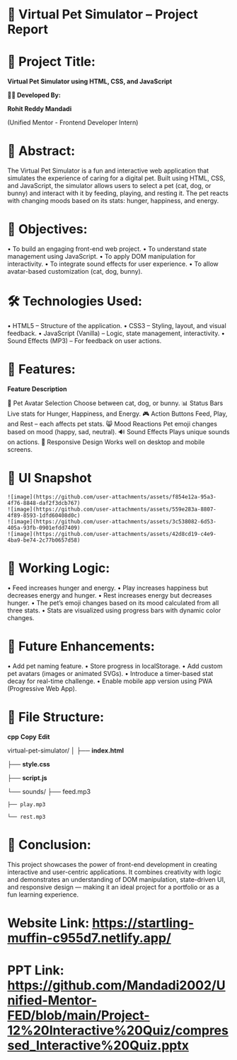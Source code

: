 # 🐾 Virtual Pet Simulator – Project Report

# 📌 Project Title:

**Virtual Pet Simulator using HTML, CSS, and JavaScript**

**👨‍💻 Developed By:**

**Rohit Reddy Mandadi**

(Unified Mentor - Frontend Developer Intern)

# 📝 Abstract:

The Virtual Pet Simulator is a fun and interactive web application that simulates the experience of caring for a digital pet. Built using HTML, CSS, and JavaScript, the simulator allows users to select a pet (cat, dog, or bunny) and interact with it by feeding, playing, and resting it. The pet reacts with changing moods based on its stats: hunger, happiness, and energy.

# 🎯 Objectives:
•	To build an engaging front-end web project.
•	To understand state management using JavaScript.
•	To apply DOM manipulation for interactivity.
•	To integrate sound effects for user experience.
•	To allow avatar-based customization (cat, dog, bunny).

# 🛠️ Technologies Used:
•	HTML5 – Structure of the application.
•	CSS3 – Styling, layout, and visual feedback.
•	JavaScript (Vanilla) – Logic, state management, interactivity.
•	Sound Effects (MP3) – For feedback on user actions.

# 🧩 Features:

**Feature Description**

🐾 Pet Avatar Selection	Choose between cat, dog, or bunny.
📊 Status Bars	Live stats for Hunger, Happiness, and Energy.
🎮 Action Buttons	Feed, Play, and Rest – each affects pet stats.
😸 Mood Reactions	Pet emoji changes based on mood (happy, sad, neutral).
🔊 Sound Effects	Plays unique sounds on actions.
🎨 Responsive Design	Works well on desktop and mobile screens.


# 🎨 UI Snapshot 

    ![image](https://github.com/user-attachments/assets/f854e12a-95a3-4f76-8848-daf2f3dcb767)
    ![image](https://github.com/user-attachments/assets/559e283a-8807-4f89-8593-1dfd60408d0c)
    ![image](https://github.com/user-attachments/assets/3c538082-6d53-405a-93fb-0901efdd7409)
    ![image](https://github.com/user-attachments/assets/42d8cd19-c4e9-4ba9-be74-2c77b0657d58)

# 🔁 Working Logic:

•	Feed increases hunger and energy.
•	Play increases happiness but decreases energy and hunger.
•	Rest increases energy but decreases hunger.
•	The pet’s emoji changes based on its mood calculated from all three stats.
•	Stats are visualized using progress bars with dynamic color changes.

# 🌟 Future Enhancements:

•	Add pet naming feature.
•	Store progress in localStorage.
•	Add custom pet avatars (images or animated SVGs).
•	Introduce a timer-based stat decay for real-time challenge.
•	Enable mobile app version using PWA (Progressive Web App).

# 📁 File Structure:

**cpp**
**Copy**
**Edit**

virtual-pet-simulator/
│
├── **index.html**

├── **style.css**

├── **script.js**

└── sounds/
    ├── feed.mp3
    
    ├── play.mp3
    
    └── rest.mp3
    
# 📌 Conclusion:

This project showcases the power of front-end development in creating interactive and user-centric applications. It combines creativity with logic and demonstrates an understanding of DOM manipulation, state-driven UI, and responsive design — making it an ideal project for a portfolio or as a fun learning experience.

# Website Link: https://startling-muffin-c955d7.netlify.app/

# PPT Link: https://github.com/Mandadi2002/Unified-Mentor-FED/blob/main/Project-12%20Interactive%20Quiz/compressed_Interactive%20Quiz.pptx

